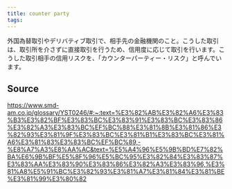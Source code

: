```yaml
---
title: counter party
tags: 
---
```


外国為替取引やデリバティブ取引で、相手先の金融機関のこと。こうした取引は、取引所を介さずに直接取引を行うため、信用度に応じて取引を行います。こうした取引相手の信用リスクを、「カウンターパーティー・リスク」と呼んでいます。

## Source
https://www.smd-am.co.jp/glossary/YST0246/#:~:text=%E3%82%AB%E3%82%A6%E3%83%B3%E3%82%BF%E3%83%BC%E3%83%91%E3%83%BC%E3%83%86%E3%82%A3%E3%83%BC%EF%BC%88%E3%81%8B%E3%81%86%E3%82%93%E3%81%9F%E3%83%BC%E3%81%B1%E3%83%BC%E3%81%A6%E3%81%83%E3%83%BC%EF%BC%89,-%E8%A7%A3%E8%AA%AC&text=%E5%A4%96%E5%9B%BD%E7%82%BA%E6%9B%BF%E5%8F%96%E5%BC%95%E3%82%84%E3%83%87%E3%83%AA%E3%83%90%E3%83%86%E3%82%A3%E3%83%96,%E3%81%A8%E5%91%BC%E3%82%93%E3%81%A7%E3%81%84%E3%81%BE%E3%81%99%E3%80%82